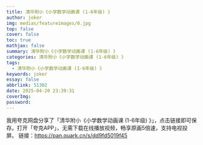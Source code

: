 ```yaml
---
title: 清华附小《小学数学动画课 (1-6年级) 》
author: joker
img: medias/featureimages/0.jpg
top: false
cover: false
toc: true
mathjax: false
summary: 清华附小《小学数学动画课 (1-6年级) 》
categories: 清华附小《小学数学动画课 (1-6年级) 》
tags:
  - 清华附小《小学数学动画课 (1-6年级) 》
keywords: joker
essay: false
abbrlink: 51302
date: 2025-04-20 23:39:31
coverImg:
password:
---
```


我用夸克网盘分享了「清华附小《小学数学动画课 (1-6年级) 》」，点击链接即可保存。打开「夸克APP」，无需下载在线播放视频，畅享原画5倍速，支持电视投屏。
链接：https://pan.quark.cn/s/dd9fd5019f45
